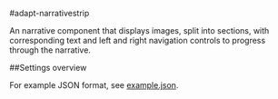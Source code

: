 #adapt-narrativestrip

An narrative component that displays images, split into sections, with corresponding text and left and right navigation controls to progress through the narrative.

##Settings overview

For example JSON format, see [example.json](https://github.com/cgkineo/adapt-narrativestrip/blob/master/example.json).
